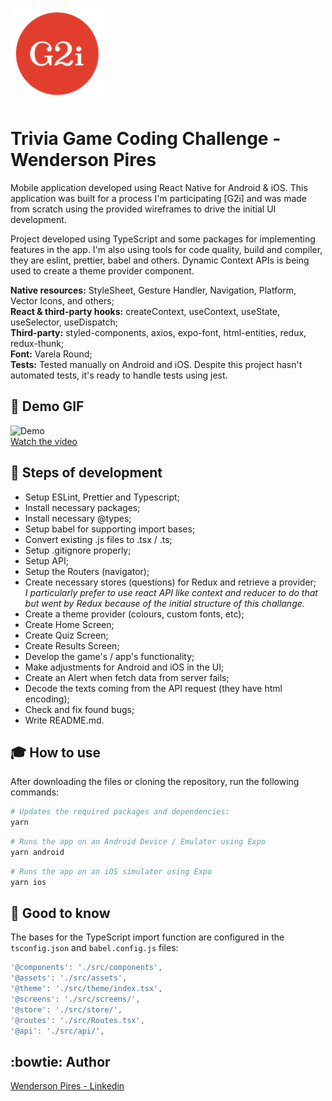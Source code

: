 ![The G2i Logo](https://raw.githubusercontent.com/g2i/code-challenge-static-assets/master/g2i-web-150px.png 'The G2i logo')

# Trivia Game Coding Challenge - Wenderson Pires

Mobile application developed using React Native for Android & iOS. This application was built for a process I'm participating [G2i] and was made from scratch using the provided wireframes to drive the initial UI development.

Project developed using TypeScript and some packages for implementing features in the app. I'm also using tools for code quality, build and compiler, they are eslint, prettier, babel and others. Dynamic Context APIs is being used to create a theme provider component.

**Native resources:** StyleSheet, Gesture Handler, Navigation, Platform, Vector Icons, and others;</br>
**React & third-party hooks:** createContext, useContext, useState, useSelector, useDispatch;</br>
**Third-party:** styled-components, axios, expo-font, html-entities, redux, redux-thunk;</br>
**Font:** Varela Round;</br>
**Tests:** Tested manually on Android and iOS. Despite this project hasn't automated tests, it's ready to handle tests using jest.

## :art: Demo GIF

![Demo](https://drive.google.com/u/0/uc?id=1LKOskOmdVE50eS0031r20dMxJtgsUOlL)</br>
[Watch the vídeo](https://drive.google.com/file/d/1_XeDj2sALDK87zcs6A8AExzkIRqxKE-u/view)

## :footprints: Steps of development

- Setup ESLint, Prettier and Typescript;
- Install necessary packages;
- Install necessary @types;
- Setup babel for supporting import bases;
- Convert existing .js files to .tsx / .ts;
- Setup .gitignore properly;
- Setup API;
- Setup the Routers (navigator);
- Create necessary stores (questions) for Redux and retrieve a provider;</br>_I particularly prefer to use react API like context and reducer to do that but went by Redux because of the initial structure of this challange._</br>
- Create a theme provider (colours, custom fonts, etc);
- Create Home Screen;
- Create Quiz Screen;
- Create Results Screen;
- Develop the game's / app's functionality;
- Make adjustments for Android and iOS in the UI;
- Create an Alert when fetch data from server fails;
- Decode the texts coming from the API request (they have html encoding);
- Check and fix found bugs;
- Write README.md.

## :mortar_board: How to use

After downloading the files or cloning the repository, run the following commands:

```bash
# Updates the required packages and dependencies:
yarn
```

```bash
# Runs the app on an Android Device / Emulator using Expo
yarn android
```

```bash
# Runs the app on an iOS simulator using Expo
yarn ios
```

## :green_book: Good to know

The bases for the TypeScript import function are configured in the `tsconfig.json` and `babel.config.js` files:

```js
'@components': './src/components',
'@assets': './src/assets',
'@theme': './src/theme/index.tsx',
'@screens': './src/screens/',
'@store': './src/store/',
'@routes': './src/Routes.tsx',
'@api': './src/api/',
```

## :bowtie: Author

[Wenderson Pires - Linkedin](https://www.linkedin.com/in/wenderson-pires-silva/)
